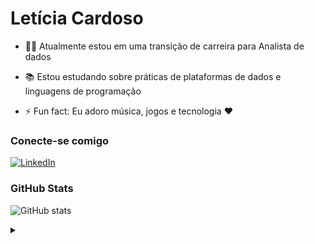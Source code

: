 <h1>
    <span>Letícia Cardoso</span>
</h1>

- 👩‍💻 Atualmente estou em uma transição de carreira para Analista de dados

- 📚 Estou estudando sobre práticas de plataformas de dados e linguagens de programação

- ⚡ Fun fact: Eu adoro música, jogos e tecnologia ❤️



### Conecte-se comigo

[![LinkedIn](https://img.shields.io/badge/-LinkedIn-000?style=for-the-badge&logo=linkedin&logoColor=FF00F6&)](https://www.linkedin.com/in/leticia-cardoso-/)




### GitHub Stats

![GitHub stats](https://github-readme-stats-git-masterrstaa-rickstaa.vercel.app/api?username=leticia-cardoso&hide_title=true&show_icons=true&include_all_commits=false&count_private=true&line_height=25&hide=issues&bg_color=000&title_color=FF00F6&text_color=FFF&border_radius=3&border_color=36123c&icon_color=FF00F6&theme=jolly)
<!--[![Most Used Languages](https://github-readme-stats-git-masterrstaa-rickstaa.vercel.app/api/top-langs/?username=elidianaandrade&line_height=10&card_width=290&layout=compact&hide_title=false&count_private=true&langs_count=5&show_icons=true&title_color=FF00F6&hide=html,css,scss&bg_color=000&text_color=8B8B8B&border_radius=3&border_color=561760&count_private=true)](https://github.com/elidianaandrade/github-readme-stats)-->

<details align="left">
  <summary></summary> 
 
  - Badges by <a href="https://shields.io/">shields.io</a><br>
  - GitHub Stats by <a href="https://github.com/anuraghazra/github-readme-stats">anuraghazra</a>
  - Developer vector created by <a href="https://www.freepik.com/vectors/developer">storyset - www.freepik.com</a> (edited by author)
 
  <div align="right">Made with 💜 by <a href="https://github.com/elidianaandrade">EA</a>.</div>

</details>
